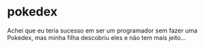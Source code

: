 # pokedex
Achei que eu teria sucesso em ser um programador sem fazer uma Pokedex, mas minha filha descobriu eles e não tem mais jeito...

